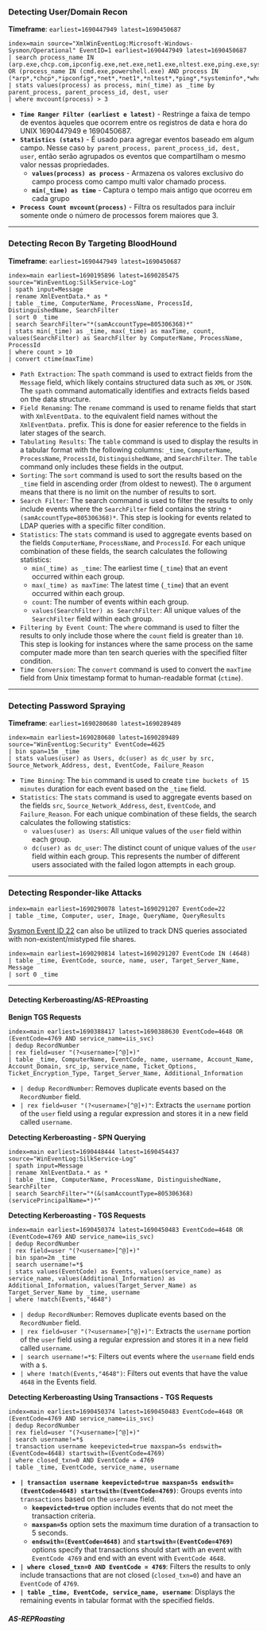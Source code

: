 ### Detecting User/Domain Recon
**Timeframe**: `earliest=1690447949 latest=1690450687`

```
index=main source="XmlWinEventLog:Microsoft-Windows-Sysmon/Operational" EventID=1 earliest=1690447949 latest=1690450687
| search process_name IN (arp.exe,chcp.com,ipconfig.exe,net.exe,net1.exe,nltest.exe,ping.exe,systeminfo.exe,whoami.exe) OR (process_name IN (cmd.exe,powershell.exe) AND process IN (*arp*,*chcp*,*ipconfig*,*net*,*net1*,*nltest*,*ping*,*systeminfo*,*whoami*))
| stats values(process) as process, min(_time) as _time by parent_process, parent_process_id, dest, user
| where mvcount(process) > 3
```
- **`Time Ranger Filter (earliest e latest)`** - Restringe a faixa de tempo de eventos àqueles que ocorrem entre os registros de data e hora do UNIX 1690447949 e 1690450687.
- **`Statistics (stats)`** - É usado para agregar eventos  baseado em algum campo. Nesse caso `by parent_process, parent_process_id, dest, user`, então serão agrupados os eventos que compartilham o mesmo valor nessas propriedades.
	- **`values(process) as process`** - Armazena os valores exclusivo do campo process como campo multi valor chamado process.
	- **`min(_time) as time`** - Captura o tempo mais antigo que ocorreu em cada grupo
- **`Process Count mvcount(process)`** - Filtra os resultados para incluir somente onde o número de processos forem maiores que 3.
***
### Detecting Recon By Targeting BloodHound
**Timeframe**: `earliest=1690447949 latest=1690450687`

```
index=main earliest=1690195896 latest=1690285475 source="WinEventLog:SilkService-Log"
| spath input=Message 
| rename XmlEventData.* as * 
| table _time, ComputerName, ProcessName, ProcessId, DistinguishedName, SearchFilter
| sort 0 _time
| search SearchFilter="*(samAccountType=805306368)*"
| stats min(_time) as _time, max(_time) as maxTime, count, values(SearchFilter) as SearchFilter by ComputerName, ProcessName, ProcessId
| where count > 10
| convert ctime(maxTime)
```
- `Path Extraction`: The `spath` command is used to extract fields from the `Message` field, which likely contains structured data such as `XML` or `JSON`. The `spath` command automatically identifies and extracts fields based on the data structure.
- `Field Renaming`: The `rename` command is used to rename fields that start with `XmlEventData.` to the equivalent field names without the `XmlEventData.` prefix. This is done for easier reference to the fields in later stages of the search.
- `Tabulating Results`: The `table` command is used to display the results in a tabular format with the following columns: `_time`, `ComputerName`, `ProcessName`, `ProcessId`, `DistinguishedName`, and `SearchFilter`. The `table` command only includes these fields in the output.
- `Sorting`: The `sort` command is used to sort the results based on the `_time` field in ascending order (from oldest to newest). The `0` argument means that there is no limit on the number of results to sort.
- `Search Filter`: The search command is used to filter the results to only include events where the `SearchFilter` field contains the string `*(samAccountType=805306368)*`. This step is looking for events related to LDAP queries with a specific filter condition.
- `Statistics`: The `stats` command is used to aggregate events based on the fields `ComputerName`, `ProcessName`, and `ProcessId`. For each unique combination of these fields, the search calculates the following statistics:
    - `min(_time) as _time`: The earliest time (`_time`) that an event occurred within each group.
    - `max(_time) as maxTime`: The latest time (`_time`) that an event occurred within each group.
    - `count`: The number of events within each group.
    - `values(SearchFilter) as SearchFilter`: All unique values of the `SearchFilter` field within each group.
- `Filtering by Event Count`: The `where` command is used to filter the results to only include those where the `count` field is greater than `10`. This step is looking for instances where the same process on the same computer made more than ten search queries with the specified filter condition.
- `Time Conversion`: The `convert` command is used to convert the `maxTime` field from Unix timestamp format to human-readable format (`ctime`).
***
### Detecting Password Spraying
**Timeframe**: `earliest=1690280680 latest=1690289489`

```
index=main earliest=1690280680 latest=1690289489 source="WinEventLog:Security" EventCode=4625
| bin span=15m _time 
| stats values(user) as Users, dc(user) as dc_user by src, Source_Network_Address, dest, EventCode, Failure_Reason
```
- `Time Binning`: The `bin` command is used to create `time buckets of 15 minutes` duration for each event based on the `_time` field.
- `Statistics`: The `stats` command is used to aggregate events based on the fields `src`, `Source_Network_Address`, `dest`, `EventCode`, and `Failure_Reason`. For each unique combination of these fields, the search calculates the following statistics:
    - `values(user) as Users`: All unique values of the `user` field within each group.
    - `dc(user) as dc_user`: The distinct count of unique values of the `user` field within each group. This represents the number of different users associated with the failed logon attempts in each group.
***
### Detecting Responder-like Attacks
```shell-session
index=main earliest=1690290078 latest=1690291207 EventCode=22 
| table _time, Computer, user, Image, QueryName, QueryResults
```
[Sysmon Event ID 22](https://www.ultimatewindowssecurity.com/securitylog/encyclopedia/event.aspx?eventid=90022) can also be utilized to track DNS queries associated with non-existent/mistyped file shares.

```shell-session
index=main earliest=1690290814 latest=1690291207 EventCode IN (4648) 
| table _time, EventCode, source, name, user, Target_Server_Name, Message
| sort 0 _time
```
***
#### Detecting Kerberoasting/AS-REProasting

**Benign TGS Requests**
```
index=main earliest=1690388417 latest=1690388630 EventCode=4648 OR (EventCode=4769 AND service_name=iis_svc) 
| dedup RecordNumber 
| rex field=user "(?<username>[^@]+)"
| table _time, ComputerName, EventCode, name, username, Account_Name, Account_Domain, src_ip, service_name, Ticket_Options, Ticket_Encryption_Type, Target_Server_Name, Additional_Information
```
- `| dedup RecordNumber`: Removes duplicate events based on the `RecordNumber` field.
- `| rex field=user "(?<username>[^@]+)"`: Extracts the `username` portion of the `user` field using a regular expression and stores it in a new field called `username`.

**Detecting Kerberoasting - SPN Querying**
```
index=main earliest=1690448444 latest=1690454437 source="WinEventLog:SilkService-Log" 
| spath input=Message 
| rename XmlEventData.* as * 
| table _time, ComputerName, ProcessName, DistinguishedName, SearchFilter 
| search SearchFilter="*(&(samAccountType=805306368)(servicePrincipalName=*)*"
```
 
 **Detecting Kerberoasting - TGS Requests**
```shell-session
index=main earliest=1690450374 latest=1690450483 EventCode=4648 OR (EventCode=4769 AND service_name=iis_svc)
| dedup RecordNumber
| rex field=user "(?<username>[^@]+)"
| bin span=2m _time 
| search username!=*$ 
| stats values(EventCode) as Events, values(service_name) as service_name, values(Additional_Information) as Additional_Information, values(Target_Server_Name) as Target_Server_Name by _time, username
| where !match(Events,"4648")
```
- `| dedup RecordNumber`: Removes duplicate events based on the `RecordNumber` field.
- `| rex field=user "(?<username>[^@]+)"`: Extracts the `username` portion of the `user` field using a regular expression and stores it in a new field called `username`.
- `| search username!=*$`: Filters out events where the `username` field ends with a `$`.
- `| where !match(Events,"4648")`: Filters out events that have the value `4648` in the Events field.

**Detecting Kerberoasting Using Transactions - TGS Requests**
```
index=main earliest=1690450374 latest=1690450483 EventCode=4648 OR (EventCode=4769 AND service_name=iis_svc)
| dedup RecordNumber
| rex field=user "(?<username>[^@]+)"
| search username!=*$ 
| transaction username keepevicted=true maxspan=5s endswith=(EventCode=4648) startswith=(EventCode=4769) 
| where closed_txn=0 AND EventCode = 4769
| table _time, EventCode, service_name, username
```
- **`| transaction username keepevicted=true maxspan=5s endswith=(EventCode=4648) startswith=(EventCode=4769)`**: Groups events into `transactions` based on the `username` field.
	- **`keepevicted=true`** option includes events that do not meet the transaction criteria.
	- **`maxspan=5s`** option sets the maximum time duration of a transaction to 5 seconds.
	- **`endswith=(EventCode=4648)`** and **`startswith=(EventCode=4769)`** options specify that transactions should start with an event with `EventCode 4769` and end with an event with `EventCode 4648`.
- **`| where closed_txn=0 AND EventCode = 4769`**: Filters the results to only include transactions that are not closed (`closed_txn=0`) and have an `EventCode` of `4769`.
- **`| table _time, EventCode, service_name, username`**: Displays the remaining events in tabular format with the specified fields.

##### AS-REPRoasting































































































































































